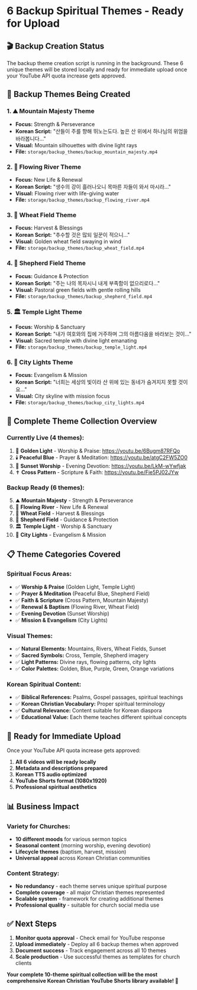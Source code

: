 # 6 Backup Spiritual Themes - Ready for Upload

## 🎬 Backup Creation Status
The backup theme creation script is running in the background. These 6 unique themes will be stored locally and ready for immediate upload once your YouTube API quota increase gets approved.

## 📁 Backup Themes Being Created

### 1. ⛰️ Mountain Majesty Theme
- **Focus:** Strength & Perseverance
- **Korean Script:** "산들이 주를 향해 뛰노는도다. 높은 산 위에서 하나님의 위엄을 바라봅니다..."
- **Visual:** Mountain silhouettes with divine light rays
- **File:** `storage/backup_themes/backup_mountain_majesty.mp4`

### 2. 🌊 Flowing River Theme  
- **Focus:** New Life & Renewal
- **Korean Script:** "생수의 강이 흘러나오니 목마른 자들이 와서 마시라..."
- **Visual:** Flowing river with life-giving water
- **File:** `storage/backup_themes/backup_flowing_river.mp4`

### 3. 🌾 Wheat Field Theme
- **Focus:** Harvest & Blessings
- **Korean Script:** "추수할 것은 많되 일꾼이 적으니..."
- **Visual:** Golden wheat field swaying in wind
- **File:** `storage/backup_themes/backup_wheat_field.mp4`

### 4. 🐑 Shepherd Field Theme
- **Focus:** Guidance & Protection
- **Korean Script:** "주는 나의 목자시니 내게 부족함이 없으리로다..."
- **Visual:** Pastoral green fields with gentle rolling hills
- **File:** `storage/backup_themes/backup_shepherd_field.mp4`

### 5. 🏛️ Temple Light Theme
- **Focus:** Worship & Sanctuary
- **Korean Script:** "내가 여호와의 집에 거주하며 그의 아름다움을 바라보는 것이..."
- **Visual:** Sacred temple with divine light emanating
- **File:** `storage/backup_themes/backup_temple_light.mp4`

### 6. 🌃 City Lights Theme
- **Focus:** Evangelism & Mission
- **Korean Script:** "너희는 세상의 빛이라 산 위에 있는 동네가 숨겨지지 못할 것이요..."
- **Visual:** City skyline with mission focus
- **File:** `storage/backup_themes/backup_city_lights.mp4`

## 🎯 Complete Theme Collection Overview

### Currently Live (4 themes):
1. 🌟 **Golden Light** - Worship & Praise: https://youtu.be/6Bugm87RFQo
2. 🕯️ **Peaceful Blue** - Prayer & Meditation: https://youtu.be/atgC2FW5ZO0  
3. 🌅 **Sunset Worship** - Evening Devotion: https://youtu.be/LkM-wYwfjak
4. ✝️ **Cross Pattern** - Scripture & Faith: https://youtu.be/Fie5PJ02JYw

### Backup Ready (6 themes):
5. ⛰️ **Mountain Majesty** - Strength & Perseverance
6. 🌊 **Flowing River** - New Life & Renewal  
7. 🌾 **Wheat Field** - Harvest & Blessings
8. 🐑 **Shepherd Field** - Guidance & Protection
9. 🏛️ **Temple Light** - Worship & Sanctuary
10. 🌃 **City Lights** - Evangelism & Mission

## 📋 Theme Categories Covered

### Spiritual Focus Areas:
- ✅ **Worship & Praise** (Golden Light, Temple Light)
- ✅ **Prayer & Meditation** (Peaceful Blue, Shepherd Field)
- ✅ **Faith & Scripture** (Cross Pattern, Mountain Majesty)
- ✅ **Renewal & Baptism** (Flowing River, Wheat Field)
- ✅ **Evening Devotion** (Sunset Worship)
- ✅ **Mission & Evangelism** (City Lights)

### Visual Themes:
- ✅ **Natural Elements:** Mountains, Rivers, Wheat Fields, Sunset
- ✅ **Sacred Symbols:** Cross, Temple, Shepherd imagery
- ✅ **Light Patterns:** Divine rays, flowing patterns, city lights
- ✅ **Color Palettes:** Golden, Blue, Purple, Green, Orange variations

### Korean Spiritual Content:
- ✅ **Biblical References:** Psalms, Gospel passages, spiritual teachings
- ✅ **Korean Christian Vocabulary:** Proper spiritual terminology
- ✅ **Cultural Relevance:** Content suitable for Korean diaspora
- ✅ **Educational Value:** Each theme teaches different spiritual concepts

## 🚀 Ready for Immediate Upload

Once your YouTube API quota increase gets approved:

1. **All 6 videos will be ready locally**
2. **Metadata and descriptions prepared**
3. **Korean TTS audio optimized**
4. **YouTube Shorts format (1080x1920)**
5. **Professional spiritual aesthetics**

## 📊 Business Impact

### Variety for Churches:
- **10 different moods** for various sermon topics
- **Seasonal content** (morning worship, evening devotion)
- **Lifecycle themes** (baptism, harvest, mission)
- **Universal appeal** across Korean Christian communities

### Content Strategy:
- **No redundancy** - each theme serves unique spiritual purpose
- **Complete coverage** - all major Christian themes represented
- **Scalable system** - framework for creating additional themes
- **Professional quality** - suitable for church social media use

## ✅ Next Steps

1. **Monitor quota approval** - Check email for YouTube response
2. **Upload immediately** - Deploy all 6 backup themes when approved
3. **Document success** - Track engagement across all 10 themes
4. **Scale production** - Use successful themes as templates for church clients

**Your complete 10-theme spiritual collection will be the most comprehensive Korean Christian YouTube Shorts library available! 🎉**